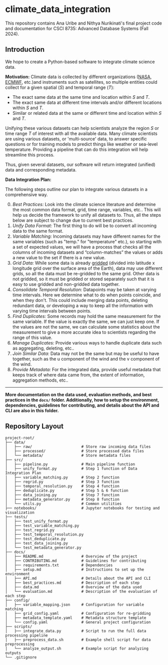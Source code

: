 # climate_data_integration

This repository contains Ana Uribe and Nithya Nurikinati's final project code and documentation for CSCI 8735: Advanced Database Systems (Fall 2024).

## Introduction

We hope to create a Python-based software to integrate climate science data.

**Motivation:** Climate data is collected by different organizations ([NASA](https://science.nasa.gov/earth/), [ECMWF](https://www.ecmwf.int), etc.)and instruments such as satellites, so multiple entities could collect for a given spatial ($S$) and temporal range ($T$):
* The exact same data at the same time and location within $S$ and $T$.
* The exact same data at different time intervals and/or different locations within $S$ and $T$.
* Similar or related data at the same or different time and location within $S$ and $T$.

Unifying these various datasets can help scientists analyze the region $S$ or time range $T$ of interest with all the available data. Many climate scientists are using various datasets, or 'multi-source' data, to answer specific questions or for training models to predict things like weather or sea-level temperature. Providing a pipeline that can do this integration will help streamline this process.

Thus, given several datasets, our software will return integrated (unified) data and corresponding metadata.

**Data Integration Plan:** 

The following steps outline our plan to integrate various datasets in a comprehensive way.

0. *Best Practices:* Look into the climate science literature and determine the most common data format, grid, time range, variables, etc.. This will help us decide the framework to unify all datasets to. Thus, all the steps below are subject to change due to current best practices.
1. *Unify Data Format:* The first thing to do will be to convert all incoming data to the same format.
2. *Variable Matching:* Incoming datasets may have different names for the same variables (such as "temp." for "temperature" etc.), so starting with a set of expected values, we will have a process that checks all the columns of incoming datasets and “column-matches” the values or adds a new value to the set if there is a new value.
3. *Grid Data:* While some data is already [gridded](https://climateestimate.net/content/gridded-data.html#:~:text=These%20generally%20consist%20of%20combining,at%20each%20gridpoint%20and%20timestep.) (divided into latitude x longitude grid over the surface area of the Earth), data may use different grids, so all the data must be re-gridded to the same grid. Other data is not gridded, so it must be gridded or stored separately such that it is easy to use gridded and non-gridded data together.
4. *Consolidate Temporal Resolution:* Datapoints may be taken at varying time intervals. Here we determine what to do when points coincide, and when they don't. This could include merging data points, deleting redundant data, or developing a way to keep all the information with varying time intervals between points.
5. *Find Duplicates:* Some records may hold the same measurement for the same variable. If the value is exactly the same, we can just keep one. If the values are not the same, we can calculate some statistics about the measurement to give a more accurate idea to scientists regarding the range of this value.
6. *Manage Duplicates:* Provide various ways to handle duplicate data such as aggregating, deleting, etc..
7. *Join Similar Data:* Data may not be the same but may be useful to have together, such as the u component of the wind and the v component of the wind.
8. *Provide Metadata:* For the integrated data, provide useful metadata that keeps track of where data came from, the extent of information, aggregation methods, etc..

---
**More documentation on the data used, evaluation methods, and best practices in the `docs/` folder. Additionally, how to setup the environment, dependencies, guidelines for contributing, and detalis about the API and CLI are also in this folder.**

## Repository Layout

    project-root/
    ├── data/
    │   ├── raw/                      # Store raw incoming data files
    │   ├── processed/                # Store processed data files
    │   └── metadata/                 # Store metadata files
    ├── src/
    │   ├── pipeline.py               # Main pipeline function
    │   ├── unify_format.py           # Step 1 function of Data Integration Plan
    │   ├── variable_matching.py      # Step 2 function
    │   ├── regrid.py                 # Step 3 function
    │   ├── temporal_resolution.py    # Step 4 function
    │   ├── deduplicate.py            # Step 5 & 6 function
    │   ├── data_joining.py           # Step 7 function
    │   ├── metadata_generator.py     # Step 8 function
    │   └── utils.py                  # Common utilities
    ├── notebooks/                    # Jupyter notebooks for testing and visualization
    ├── tests/
    │   ├── test_unify_format.py
    │   ├── test_variable_matching.py
    │   ├── test_regrid.py
    │   ├── test_temporal_resolution.py
    │   ├── test_deduplicate.py
    │   ├── test_data_joining.py
    │   └── test_metadata_generator.py
    ├── docs/
    │   ├── README.md                 # Overview of the project
    │   ├── CONTRIBUTING.md           # Guidelines for contributing
    │   ├── requirements.txt          # Dependencies
    │   ├── setup.md                  # Instructions to set up the environment
    │   ├── API.md                    # Details about the API and CLI
    │   ├── best_practices.md         # Description of each step
    │   ├── data.md                   # Overview of the data used
    │   └── evaluation.md             # Description of the evaluation of each step
    ├── config/
    │   ├── variable_mapping.json     # Configuration for variable matching
    │   ├── grid_config.yaml          # Configuration for re-gridding
    │   ├── metadata_template.yaml    # Metadata structure template
    │   └── config.yaml               # General project configuration
    ├── scripts/
    │   ├── integrate_data.py         # Script to run the full data processing pipeline
    │   ├── preprocess_data.sh        # Example shell script for data preprocessing
    │   └── analyze_output.sh         # Example script for analyzing outputs
    └── .gitignore
<!-- └── .github/
        ├── workflows/
        │   └── ci.yml                # Continuous Integration workflow
        └── ISSUE_TEMPLATE.md         # Template for GitHub issues -->

